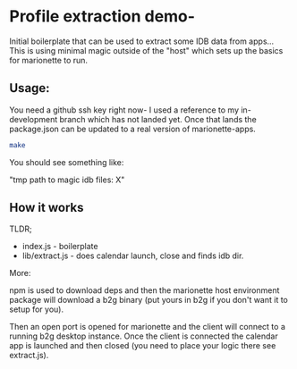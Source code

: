 # Profile extraction demo-

Initial boilerplate that can be used to extract some IDB data
from apps... This is using minimal magic outside of the "host"
which sets up the basics for marionette to run.

## Usage:

You need a github ssh key right now- I used a reference to my in-development branch which has not landed yet.
Once that lands the package.json can be updated to a real version of marionette-apps.

```sh
make
```

You should see something like:

"tmp path to magic idb files: X"

## How it works

TLDR;

  - index.js - boilerplate
  - lib/extract.js - does calendar launch, close and finds idb dir.

More:

npm is used to download deps and then the marionette host
environment package will download a b2g binary (put yours in b2g if
you don't want it to setup for you).

Then an open port is opened for marionette and the client will
connect to a running b2g desktop instance. Once the client is
connected the calendar app is launched and then closed (you need to
place your logic there see extract.js).
